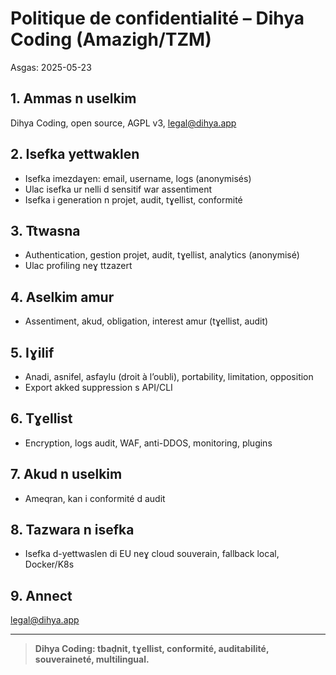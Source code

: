 # Politique de confidentialité – Dihya Coding (Amazigh/TZM)

Asgas: 2025-05-23

## 1. Ammas n uselkim
Dihya Coding, open source, AGPL v3, legal@dihya.app

## 2. Isefka yettwaklen
- Isefka imezdaɣen: email, username, logs (anonymisés)
- Ulac isefka ur nelli d sensitif war assentiment
- Isefka i generation n projet, audit, tɣellist, conformité

## 3. Ttwasna
- Authentication, gestion projet, audit, tɣellist, analytics (anonymisé)
- Ulac profiling neɣ ttzazert

## 4. Aselkim amur
- Assentiment, akud, obligation, interest amur (tɣellist, audit)

## 5. Iɣilif
- Anadi, asnifel, asfaylu (droit à l’oubli), portability, limitation, opposition
- Export akked suppression s API/CLI

## 6. Tɣellist
- Encryption, logs audit, WAF, anti-DDOS, monitoring, plugins

## 7. Akud n uselkim
- Ameqran, kan i conformité d audit

## 8. Tazwara n isefka
- Isefka d-yettwaslen di EU neɣ cloud souverain, fallback local, Docker/K8s

## 9. Annect
legal@dihya.app

---

> **Dihya Coding: tbaḍnit, tɣellist, conformité, auditabilité, souveraineté, multilingual.**
